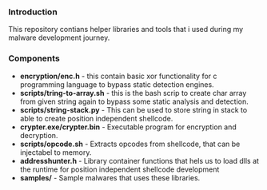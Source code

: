 ### Introduction
This repository contians helper libraries and tools that i used during my malware development journey.

### Components
-   **encryption/enc.h** - this contain basic xor functionality for c programming language to bypass static detection engines.
-   **scripts/tring-to-array.sh** - this is the bash scrip to create char array from given string again to bypass some static analysis and detection.
-   **scripts/string-stack.py** - This can be used to store string in stack to able to create position independent shellcode.
-   **crypter.exe/crypter.bin** - Executable program for encryption and decryption.
-   **scripts/opcode.sh** - Extracts opcodes from shellcode, that can be injectabel to memory.
-   **addresshunter.h**   - Library container functions that hels us to load dlls at the runtime for position independent shellcode development
-   **samples/**          - Sample malwares that uses these libraries.
